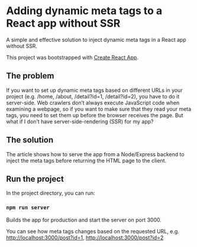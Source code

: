 # Adding dynamic meta tags to a React app without SSR

A simple and effective solution to inject dynamic meta tags in a React app without SSR.

This project was bootstrapped with [Create React App](https://github.com/facebook/create-react-app).

## The problem

If you want to set up dynamic meta tags based on different URLs in your project (e.g. /home, /about, /detail?id=1, /detail?id=2), you have to do it server-side.
Web crawlers don’t always execute JavaScript code when examining a webpage, so if you want to make sure that they read your meta tags, you need to set them up before the browser receives the page.
But what if I don’t have server-side-rendering (SSR) for my app?

## The solution

The article shows how to serve the app from a Node/Express backend to inject the meta tags before returning the HTML page to the client.

## Run the project

In the project directory, you can run:

### `npm run server`

Builds the app for production and start the server on port 3000.

You can see how meta tags changes based on the requested URL, e.g. [http://localhost:3000/post?id=1](http://localhost:3000/post?id=1), [http://localhost:3000/post?id=2](http://localhost:3000/post?id=2)
